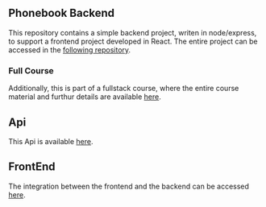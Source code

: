 ## Phonebook Backend
This repository contains a simple backend project, writen in node/express, to support a frontend project developed in React.
The entire project can be accessed in the [following repository](https://github.com/joaocosteira/fullstack2022).

### Full Course
Additionally, this is part of a fullstack course, where the entire course material and furthur details are available [here](https://fullstackopen.com/en/about).

## Api
This Api is available [here](https://thawing-springs-50406.herokuapp.com/api/persons).

## FrontEnd
The integration between the frontend and the backend can be accessed [here](https://thawing-springs-50406.herokuapp.com/).